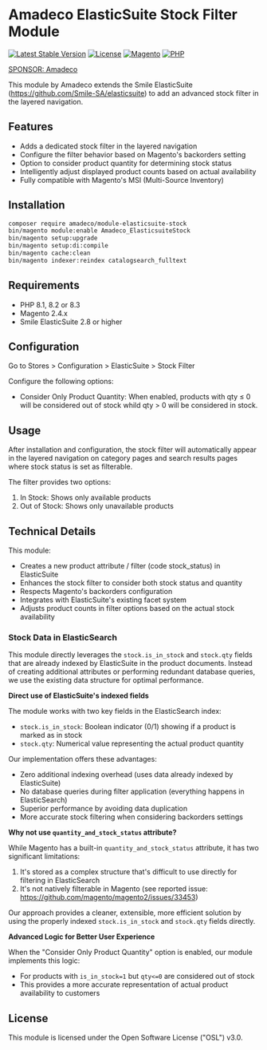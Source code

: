 # Amadeco ElasticSuite Stock Filter Module

[![Latest Stable Version](https://img.shields.io/github/v/release/Amadeco/module-elasticsuite-stock)](https://github.com/Amadeco/module-elasticsuite-stock/releases)
[![License](https://img.shields.io/github/license/Amadeco/magento2-elasticsuite-stock)](https://github.com/Amadeco/magento2-elasticsuite-stock/blob/main/LICENSE)
[![Magento](https://img.shields.io/badge/Magento-2.4.x-brightgreen.svg)](https://magento.com)
[![PHP](https://img.shields.io/badge/PHP-8.1|8.2|8.3-blue.svg)](https://www.php.net)

[SPONSOR: Amadeco](https://www.amadeco.fr)

This module by Amadeco extends the Smile ElasticSuite (https://github.com/Smile-SA/elasticsuite) to add an advanced stock filter in the layered navigation.

## Features

- Adds a dedicated stock filter in the layered navigation
- Configure the filter behavior based on Magento's backorders setting
- Option to consider product quantity for determining stock status
- Intelligently adjust displayed product counts based on actual availability
- Fully compatible with Magento's MSI (Multi-Source Inventory)

## Installation

```bash
composer require amadeco/module-elasticsuite-stock
bin/magento module:enable Amadeco_ElasticsuiteStock
bin/magento setup:upgrade
bin/magento setup:di:compile
bin/magento cache:clean
bin/magento indexer:reindex catalogsearch_fulltext
```

## Requirements

- PHP 8.1, 8.2 or 8.3
- Magento 2.4.x
- Smile ElasticSuite 2.8 or higher

## Configuration

Go to Stores > Configuration > ElasticSuite > Stock Filter

Configure the following options:

- Consider Only Product Quantity: When enabled, products with qty ≤ 0 will be considered out of stock whild qty > 0 will be considered in stock.

## Usage

After installation and configuration, the stock filter will automatically appear in the layered navigation on category pages and search results pages where stock status is set as filterable.

The filter provides two options:

1. In Stock: Shows only available products
2. Out of Stock: Shows only unavailable products

## Technical Details

This module:

- Creates a new product attribute / filter (code stock_status) in ElasticSuite
- Enhances the stock filter to consider both stock status and quantity
- Respects Magento's backorders configuration
- Integrates with ElasticSuite's existing facet system
- Adjusts product counts in filter options based on the actual stock availability

### Stock Data in ElasticSearch

This module directly leverages the `stock.is_in_stock` and `stock.qty` fields that are already indexed by ElasticSuite in the product documents. Instead of creating additional attributes or performing redundant database queries, we use the existing data structure for optimal performance.

**Direct use of ElasticSuite's indexed fields**

The module works with two key fields in the ElasticSearch index:
- `stock.is_in_stock`: Boolean indicator (0/1) showing if a product is marked as in stock
- `stock.qty`: Numerical value representing the actual product quantity

Our implementation offers these advantages:
- Zero additional indexing overhead (uses data already indexed by ElasticSuite)
- No database queries during filter application (everything happens in ElasticSearch)
- Superior performance by avoiding data duplication
- More accurate stock filtering when considering backorders settings

**Why not use `quantity_and_stock_status` attribute?**

While Magento has a built-in `quantity_and_stock_status` attribute, it has two significant limitations:
1. It's stored as a complex structure that's difficult to use directly for filtering in ElasticSearch
2. It's not natively filterable in Magento (see reported issue: https://github.com/magento/magento2/issues/33453)

Our approach provides a cleaner, extensible, more efficient solution by using the properly indexed `stock.is_in_stock` and `stock.qty` fields directly.

**Advanced Logic for Better User Experience**

When the "Consider Only Product Quantity" option is enabled, our module implements this logic:
- For products with `is_in_stock=1` but `qty<=0` are considered out of stock
- This provides a more accurate representation of actual product availability to customers

## License

This module is licensed under the Open Software License ("OSL") v3.0.